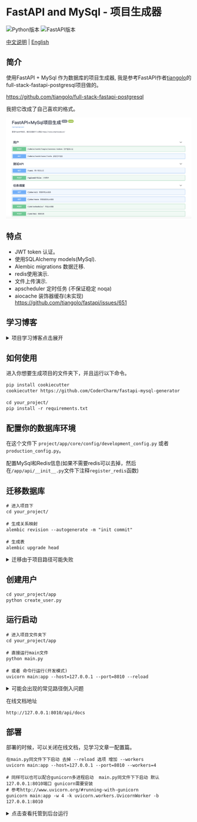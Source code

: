 # FastAPI and MySql - 项目生成器

![Python版本](https://img.shields.io/badge/Python-3.7+-brightgreen.svg "版本号")
![FastAPI版本](https://img.shields.io/badge/FastAPI-0.61.1-ff69b4.svg "版本号")

[中文说明](./README.md) | [English](./README-en.md)

## 简介
使用FastAPI + MySql 作为数据库的项目生成器, 我是参考FastAPI作者[tiangolo](https://github.com/tiangolo)的full-stack-fastapi-postgresql项目做的。

https://github.com/tiangolo/full-stack-fastapi-postgresql

我把它改成了自己喜欢的格式。

![demo](images/demo1.png)


## 特点
- JWT token 认证。
- 使用SQLAlchemy models(MySql).
- Alembic migrations 数据迁移.
- redis使用演示.
- 文件上传演示.
- apscheduler 定时任务 (不保证稳定 noqa)
- aiocache 装饰器缓存(未实现) https://github.com/tiangolo/fastapi/issues/651

## 学习博客

<details>
<summary>项目学习博客点击展开</summary>

- [【FastAPI 学习 一】配置文件](https://www.cnblogs.com/CharmCode/p/14191077.html)
- [【FastAPI 学习 二】SqlAlchemy Model模型类](https://www.cnblogs.com/CharmCode/p/14191082.html)
- [【FastAPI 学习 三】 FastAPI SqlAlchemy MySql表迁移](https://www.cnblogs.com/CharmCode/p/14191090.html)
- [【FastAPI 学习 四】 日志配置](https://www.cnblogs.com/CharmCode/p/14191091.html)
- [【FastAPI 学习 五】统一响应json数据格式](https://www.cnblogs.com/CharmCode/p/14191093.html)
- [【FastAPI 学习 六】异常处理](https://www.cnblogs.com/CharmCode/p/14191103.html)
- [【FastAPI 学习 七】GET和POST请求参数接收以及验证](https://www.cnblogs.com/CharmCode/p/14191108.html)
- [【FastAPI 学习 八】JWT token认证登陆](https://www.cnblogs.com/CharmCode/p/14191112.html)
- [【FastAPI 学习 九】图片文件上传](https://www.cnblogs.com/CharmCode/p/14191116.html)
- [【FastAPI 学习 十】使用Redis](https://www.cnblogs.com/CharmCode/p/14191119.html)
- [【FastAPI 学习 十一】 项目目录结构demo(自己改版)](https://www.cnblogs.com/CharmCode/p/14191126.html)
- [【FastAPI 学习 十二】定时任务篇](https://www.cnblogs.com/CharmCode/p/14191009.html)

</details>


## 如何使用

进入你想要生成项目的文件夹下，并且运行以下命令。

```
pip install cookiecutter
cookiecutter https://github.com/CoderCharm/fastapi-mysql-generator

cd your_project/
pip install -r requirements.txt
```

## 配置你的数据库环境

在这个文件下 `project/app/core/config/development_config.py` 或者 `production_config.py`。

配置MySql和Redis信息(如果不需要redis可以去掉，然后在`/app/api/__init__.py`文件下注释`register_redis`函数)

## 迁移数据库

```
# 进入项目下
cd your_project/

# 生成关系映射
alembic revision --autogenerate -m "init commit"

# 生成表
alembic upgrade head
```

<details>
<summary>迁移由于项目路径可能失败</summary>

```python

# 在 alembic/env.py文件里面
import os,sys
BASE_DIR = os.path.dirname(os.path.dirname(os.path.abspath(__file__)))
print(f"当前路径:{BASE_DIR}")


sys.path.insert(0, BASE_DIR) 
# 如果还不行，那就简单直接点 直接写固定
# sys.path.insert(0, "/你的路径/you_project/") 

```
</details>

## 创建用户

```
cd your_project/app
python create_user.py
```

## 运行启动

```
# 进入项目文件夹下
cd your_project/app

# 直接运行main文件
python main.py

# 或者 命令行运行(开发模式)
uvicorn main:app --host=127.0.0.1 --port=8010 --reload
```

<details>
<summary>可能会出现的常见路径倒入问题</summary>

```
# 如下两种解决方式

# pycharm中设置 标记为sources root
https://www.jetbrains.com/help/pycharm/configuring-content-roots.html#specify-folder-categories

# 命令行中标记为 sources root
https://stackoverflow.com/questions/30461982/how-to-provide-make-directory-as-source-root-from-pycharm-to-terminal

```
</details>

在线文档地址
```
http://127.0.0.1:8010/api/docs
```

## 部署

部署的时候，可以关闭在线文档，见学习文章一配置篇。

```shell
在main.py同文件下下启动 去掉 --reload 选项 增加 --workers
uvicorn main:app --host=127.0.0.1 --port=8010 --workers=4

# 同样可以也可以配合gunicorn多进程启动  main.py同文件下下启动 默认127.0.0.1:8010端口 gunicorn需要安装
# 参考http://www.uvicorn.org/#running-with-gunicorn
gunicorn main:app -w 4 -k uvicorn.workers.UvicornWorker -b 127.0.0.1:8010
```
<details>
<summary>点击查看托管到后台运行</summary>
  
```shell
# 1 如果为了简单省事 可以直接使用 nohup 命令 如下: run.log文件需要自行创建
nohup /env_path/uvicorn main:app --host=127.0.0.1 --port=8010 --workers=4 > run.log 2>&1 &

# 2 可以使用supervisor托管后台运行部署, 当然也可以使用其他的
# supervisor可以参考我总结的文章 https://www.cnblogs.com/CharmCode/p/14210280.html
```
</details>
